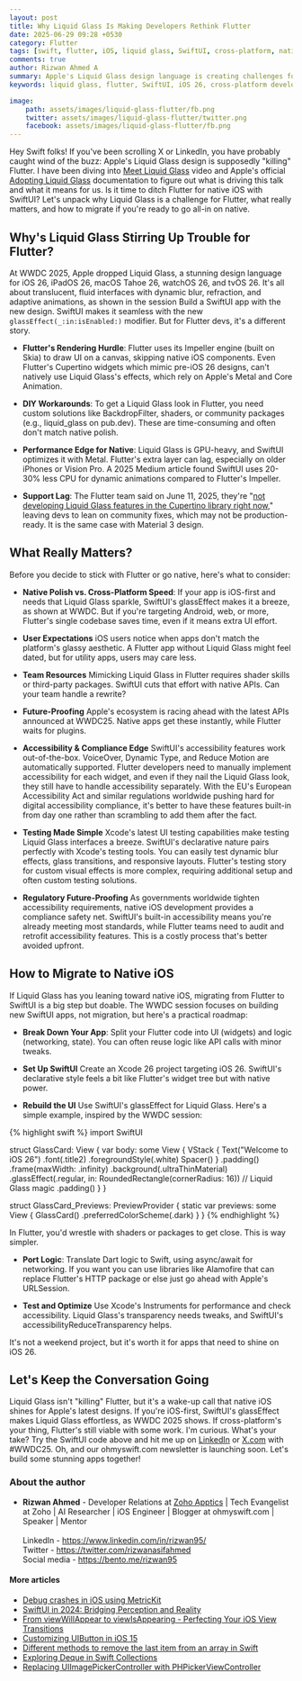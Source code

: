 ```yaml
---
layout: post
title: Why Liquid Glass Is Making Developers Rethink Flutter
date: 2025-06-29 09:28 +0530
category: Flutter
tags: [swift, flutter, iOS, liquid glass, SwiftUI, cross-platform, native development, WWDC2025, iOS 26, design language]
comments: true
author: Rizwan Ahmed A
summary: Apple's Liquid Glass design language is creating challenges for Flutter developers. Learn why it's causing a stir and how to migrate from flutter to native iOS.
keywords: liquid glass, flutter, SwiftUI, iOS 26, cross-platform development, native iOS, Apple design, WWDC 2025, mobile development

image:
    path: assets/images/liquid-glass-flutter/fb.png
    twitter: assets/images/liquid-glass-flutter/twitter.png
    facebook: assets/images/liquid-glass-flutter/fb.png
---
```


Hey Swift folks! If you've been scrolling X or LinkedIn, you have probably caught wind of the buzz: Apple's Liquid Glass design is supposedly "killing" Flutter. I have been diving into [Meet Liquid Glass](https://developer.apple.com/videos/play/wwdc2025/219/) video and Apple's official [Adopting Liquid Glass](https://developer.apple.com/documentation/technologyoverviews/adopting-liquid-glass) documentation to figure out what is driving this talk and what it means for us. Is it time to ditch Flutter for native iOS with SwiftUI? Let's unpack why Liquid Glass is a challenge for Flutter, what really matters, and how to migrate if you're ready to go all-in on native.

## Why's Liquid Glass Stirring Up Trouble for Flutter?

At WWDC 2025, Apple dropped Liquid Glass, a stunning design language for iOS 26, iPadOS 26, macOS Tahoe 26, watchOS 26, and tvOS 26. It's all about translucent, fluid interfaces with dynamic blur, refraction, and adaptive animations, as shown in the session Build a SwiftUI app with the new design. SwiftUI makes it seamless with the new `glassEffect(_:in:isEnabled:)` modifier. But for Flutter devs, it's a different story.

- **Flutter's Rendering Hurdle**: Flutter uses its Impeller engine (built on Skia) to draw UI on a canvas, skipping native iOS components. Even Flutter's Cupertino widgets which mimic pre-iOS 26 designs, can't natively use Liquid Glass's effects, which rely on Apple's Metal and Core Animation.

- **DIY Workarounds**: To get a Liquid Glass look in Flutter, you need custom solutions like BackdropFilter, shaders, or community packages (e.g., liquid_glass on pub.dev). These are time-consuming and often don't match native polish. 

-  **Performance Edge for Native**:
Liquid Glass is GPU-heavy, and SwiftUI optimizes it with Metal. Flutter's extra layer can lag, especially on older iPhones or Vision Pro. A 2025 Medium article found SwiftUI uses 20-30% less CPU for dynamic animations compared to Flutter's Impeller.

- **Support Lag**: The Flutter team said on June 11, 2025, they're "[not developing Liquid Glass features in the Cupertino library right now,](https://github.com/flutter/flutter/issues/170310)" leaving devs to lean on community fixes, which may not be production-ready. It is the same case with Material 3 design.

## What Really Matters?

Before you decide to stick with Flutter or go native, here's what to consider:

- **Native Polish vs. Cross-Platform Speed**:
If your app is iOS-first and needs that Liquid Glass sparkle, SwiftUI's glassEffect makes it a breeze, as shown at WWDC. But if you're targeting Android, web, or more, Flutter's single codebase saves time, even if it means extra UI effort.

- **User Expectations**
iOS users notice when apps don't match the platform's glassy aesthetic. A Flutter app without Liquid Glass might feel dated, but for utility apps, users may care less.

- **Team Resources**
Mimicking Liquid Glass in Flutter requires shader skills or third-party packages. SwiftUI cuts that effort with native APIs. Can your team handle a rewrite?

- **Future-Proofing**
Apple's ecosystem is racing ahead with the latest APIs announced at WWDC25. Native apps get these instantly, while Flutter waits for plugins. 

- **Accessibility & Compliance Edge**
SwiftUI's accessibility features work out-of-the-box. VoiceOver, Dynamic Type, and Reduce Motion are automatically supported. Flutter developers need to manually implement accessibility for each widget, and even if they nail the Liquid Glass look, they still have to handle accessibility separately. With the EU's European Accessibility Act and similar regulations worldwide pushing hard for digital accessibility compliance, it's better to have these features built-in from day one rather than scrambling to add them after the fact.

- **Testing Made Simple**
Xcode's latest UI testing capabilities make testing Liquid Glass interfaces a breeze. SwiftUI's declarative nature pairs perfectly with Xcode's testing tools. You can easily test dynamic blur effects, glass transitions, and responsive layouts. Flutter's testing story for custom visual effects is more complex, requiring additional setup and often custom testing solutions.

- **Regulatory Future-Proofing**
As governments worldwide tighten accessibility requirements, native iOS development provides a compliance safety net. SwiftUI's built-in accessibility means you're already meeting most standards, while Flutter teams need to audit and retrofit accessibility features. This is a costly process that's better avoided upfront.

## How to Migrate to Native iOS

If Liquid Glass has you leaning toward native iOS, migrating from Flutter to SwiftUI is a big step but doable. The WWDC session focuses on building new SwiftUI apps, not migration, but here's a practical roadmap:

- **Break Down Your App**:
Split your Flutter code into UI (widgets) and logic (networking, state). You can often reuse logic like API calls with minor tweaks.

- **Set Up SwiftUI**
Create an Xcode 26 project targeting iOS 26. SwiftUI's declarative style feels a bit like Flutter's widget tree but with native power.

- **Rebuild the UI**
Use SwiftUI's glassEffect for Liquid Glass. Here's a simple example, inspired by the WWDC session:

{% highlight swift %}
import SwiftUI

struct GlassCard: View {
    var body: some View {
        VStack {
            Text("Welcome to iOS 26")
                .font(.title2)
                .foregroundStyle(.white)
            Spacer()
        }
        .padding()
        .frame(maxWidth: .infinity)
        .background(.ultraThinMaterial)
        .glassEffect(.regular, in: RoundedRectangle(cornerRadius: 16)) // Liquid Glass magic
        .padding()
    }
}

struct GlassCard_Previews: PreviewProvider {
    static var previews: some View {
        GlassCard()
            .preferredColorScheme(.dark)
    }
}
{% endhighlight %}

In Flutter, you'd wrestle with shaders or packages to get close. This is way simpler.

- **Port Logic**:
Translate Dart logic to Swift, using async/await for networking. If you want you can use libraries like Alamofire that can replace Flutter's HTTP package or else just go ahead with Apple's URLSession.

- **Test and Optimize**
Use Xcode's Instruments for performance and check accessibility. Liquid Glass's transparency needs tweaks, and SwiftUI's accessibilityReduceTransparency helps.

It's not a weekend project, but it's worth it for apps that need to shine on iOS 26.

## Let's Keep the Conversation Going

Liquid Glass isn't "killing" Flutter, but it's a wake-up call that native iOS shines for Apple's latest designs. If you're iOS-first, SwiftUI's glassEffect makes Liquid Glass effortless, as WWDC 2025 shows. If cross-platform's your thing, Flutter's still viable with some work. I'm curious. What's your take? Try the SwiftUI code above and hit me up on [LinkedIn](https://www.linkedin.com/in/rizwan95/) or [X.com](https://x.com/rizwanasifahmed) with #WWDC25. Oh, and our ohmyswift.com newsletter is launching soon. Let's build some stunning apps together!

### About the author

- **Rizwan Ahmed** -
Developer Relations at [Zoho Apptics](https://www.zoho.com/apptics/) | Tech Evangelist at Zoho | AI Researcher | iOS Engineer | Blogger at ohmyswift.com | Speaker | Mentor <br /> <br />LinkedIn - <https://www.linkedin.com/in/rizwan95/> <br />Twitter - <https://twitter.com/rizwanasifahmed>  <br /> Social media  - <https://bento.me/rizwan95>  <br />

#### More articles

- [Debug crashes in iOS using MetricKit](/blog/2025/05/09/debug-crashes-in-ios-using-metrickit/)
- [SwiftUI in 2024: Bridging Perception and Reality](/blog/2024/08/15/swiftui-in-2024-bridging-perception-and-reality/)
- [From viewWillAppear to viewIsAppearing - Perfecting Your iOS View Transitions](/blog/2023/12/01/from-viewwillappear-to-viewisappearing-perfecting-your-ios-view-transitions/)
- [Customizing UIButton in iOS 15](/blog/2021/08/23/customizing-uibutton-in-ios-15/)
- [Different methods to remove the last item from an array in Swift](/blog/2022/04/24/different-methods-to-remove-the-last-item-from-an-array-in-swift/)
- [Exploring Deque in Swift Collections](/blog/2021/04/14/exploring-deque-in-swift-collections/)
- [Replacing UIImagePickerController with PHPickerViewController](/blog/2020/08/29/replacing-uiimagepickercontroller-with-phpickerviewcontroller/)
